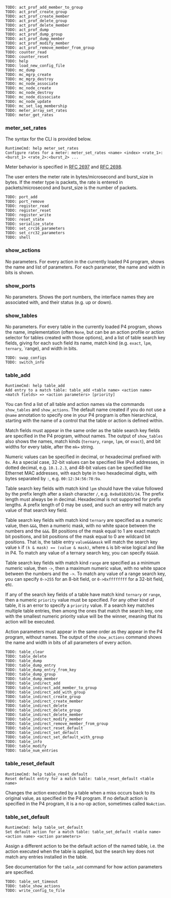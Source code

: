 ```
TODO: act_prof_add_member_to_group
TODO: act_prof_create_group
TODO: act_prof_create_member
TODO: act_prof_delete_group
TODO: act_prof_delete_member
TODO: act_prof_dump
TODO: act_prof_dump_group
TODO: act_prof_dump_member
TODO: act_prof_modify_member
TODO: act_prof_remove_member_from_group
TODO: counter_read
TODO: counter_reset
TODO: help
TODO: load_new_config_file
TODO: mc_dump
TODO: mc_mgrp_create
TODO: mc_mgrp_destroy
TODO: mc_node_associate
TODO: mc_node_create
TODO: mc_node_destroy
TODO: mc_node_dissociate
TODO: mc_node_update
TODO: mc_set_lag_membership
TODO: meter_array_set_rates
TODO: meter_get_rates
```

### meter_set_rates

The syntax for the CLI is provided below.

```
RuntimeCmd: help meter_set_rates
Configure rates for a meter: meter_set_rates <name> <index> <rate_1>:<burst_1> <rate_2>:<burst_2> ...
```

Meter behavior is specified in [RFC 2697](https://tools.ietf.org/html/rfc2697)
and [RFC 2698](https://tools.ietf.org/html/rfc2698).

The user enters the meter rate in bytes/microsecond and burst_size in bytes.  If
the meter type is packets, the rate is entered in packets/microsecond and
burst_size is the number of packets.


```
TODO: port_add
TODO: port_remove
TODO: register_read
TODO: register_reset
TODO: register_write
TODO: reset_state
TODO: serialize_state
TODO: set_crc16_parameters
TODO: set_crc32_parameters
TODO: shell
```

### show_actions

No parameters.  For every action in the currently loaded P4 program, shows the
name and list of parameters.  For each parameter, the name and width in bits is
shown.


### show_ports

No parameters.  Shows the port numbers, the interface names they are associated
with, and their status (e.g. up or down).


### show_tables

No parameters.  For every table in the currently loaded P4 program, shows the
name, implementation (often `None`, but can be an action profile or action
selector for tables created with those options), and a list of table search key
fields, giving for each such field its name, match kind (e.g. `exact`, `lpm`,
`ternary`, `range), and width in bits.


```
TODO: swap_configs
TODO: switch_info
```


### table_add

```
RuntimeCmd: help table_add
Add entry to a match table: table_add <table name> <action name> <match fields> => <action parameters> [priority]
```

You can find a list of all table and action names via the commands `show_tables`
and `show_actions`.  The default name created if you do not use a `@name`
annotation to specify one in your P4 program is often hierarchical, starting
with the name of a control that the table or action is defined within.

Match fields must appear in the same order as the table search key fields are
specified in the P4 program, without names.  The output of `show_tables` also
shows the names, match kinds (`ternary`, `range`, `lpm`, or `exact`), and bit
widths for every table, after the `mk=` string.

Numeric values can be specified in decimal, or hexadecimal prefixed with `0x`.
As a special case, 32-bit values can be specified like IPv4 addresses, in dotted
decimal, e.g. `10.1.2.3`, and 48-bit values can be specified like Ethernet MAC
addresses, with each byte in two hexadecimal digits, with bytes separated by
`:`, e.g. `00:12:34:56:78:9a`.

Table search key fields with match kind `lpm` should have the value followed by
the prefix length after a slash character `/`, e.g. `0x0a010203/24`.  The prefix
length must always be in decimal.  Hexadecimal is not supported for prefix
lengths.  A prefix length of 0 may be used, and such an entry will match any
value of that search key field.

Table search key fields with match kind `ternary` are specified as a numeric
value, then `&&&`, then a numeric mask, with no white space between the numbers
and the `&&&`.  Bit positions of the mask equal to 1 are exact match bit
positions, and bit positions of the mask equal to 0 are wildcard bit positions.
That is, the table entry `value&&&mask` will match the search key value `k` if
`(k & mask) == (value & mask)`, where `&` is bit-wise logical and like in P4.
To match any value of a ternary search key, you can specify `0&&&0`.

Table search key fields with match kind `range` are specified as a minimum
numeric value, then `->`, then a maximum numeric value, with no white space
between the numbers and the `->`.  To match any value of a range search key, you
can specify `0->255` for an 8-bit field, or `0->0xffffffff` for a 32-bit field,
etc.

If any of the search key fields of a table have match kind `ternary` or `range`,
then a numeric `priority` value must be specified.  For any other kind of table,
it is an error to specify a `priority` value.  If a search key matches multiple
table entries, then among the ones that match the search key, one with the
smallest numeric priority value will be the winner, meaning that its action will
be executed.

Action parameters must appear in the same order as they appear in the P4
program, without names.  The output of the `show_actions` command shows the name
and width in bits of all parameters of every action.


```
TODO: table_clear
TODO: table_delete
TODO: table_dump
TODO: table_dump_entry
TODO: table_dump_entry_from_key
TODO: table_dump_group
TODO: table_dump_member
TODO: table_indirect_add
TODO: table_indirect_add_member_to_group
TODO: table_indirect_add_with_group
TODO: table_indirect_create_group
TODO: table_indirect_create_member
TODO: table_indirect_delete
TODO: table_indirect_delete_group
TODO: table_indirect_delete_member
TODO: table_indirect_modify_member
TODO: table_indirect_remove_member_from_group
TODO: table_indirect_reset_default
TODO: table_indirect_set_default
TODO: table_indirect_set_default_with_group
TODO: table_info
TODO: table_modify
TODO: table_num_entries
```


### table_reset_default

```
RuntimeCmd: help table_reset_default
Reset default entry for a match table: table_reset_default <table name>
```

Changes the action executed by a table when a miss occurs back to its original
value, as specified in the P4 program.  If no default action is specified in the
P4 program, it is a no-op action, sometimes called `NoAction`.


### table_set_default

```
RuntimeCmd: help table_set_default
Set default action for a match table: table_set_default <table name> <action name> <action parameters>
```

Assign a different action to be the default action of the named table, i.e. the
action executed when the table is applied, but the search key does not match any
entries installed in the table.

See documentation for the `table_add` command for how action parameters are
specified.


```
TODO: table_set_timeout
TODO: table_show_actions
TODO: write_config_to_file
```
